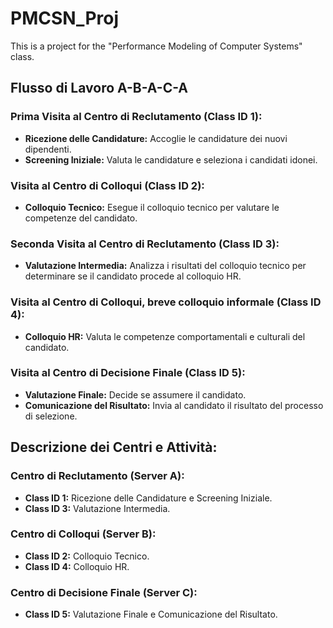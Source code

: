 # PMCSN_Proj
This is a project for the "Performance Modeling of Computer Systems" class.

## Flusso di Lavoro A-B-A-C-A

### Prima Visita al Centro di Reclutamento (Class ID 1):
- **Ricezione delle Candidature:** Accoglie le candidature dei nuovi dipendenti.
- **Screening Iniziale:** Valuta le candidature e seleziona i candidati idonei.

### Visita al Centro di Colloqui (Class ID 2):
- **Colloquio Tecnico:** Esegue il colloquio tecnico per valutare le competenze del candidato.

### Seconda Visita al Centro di Reclutamento (Class ID 3):
- **Valutazione Intermedia:** Analizza i risultati del colloquio tecnico per determinare se il candidato procede al colloquio HR.

### Visita al Centro di Colloqui, breve colloquio informale (Class ID 4):
- **Colloquio HR:** Valuta le competenze comportamentali e culturali del candidato.

### Visita al Centro di Decisione Finale (Class ID 5):
- **Valutazione Finale:** Decide se assumere il candidato.
- **Comunicazione del Risultato:** Invia al candidato il risultato del processo di selezione.

## Descrizione dei Centri e Attività:

### Centro di Reclutamento (Server A):
- **Class ID 1:** Ricezione delle Candidature e Screening Iniziale.
- **Class ID 3:** Valutazione Intermedia.

### Centro di Colloqui (Server B):
- **Class ID 2:** Colloquio Tecnico.
- **Class ID 4:** Colloquio HR.

### Centro di Decisione Finale (Server C):
- **Class ID 5:** Valutazione Finale e Comunicazione del Risultato.
